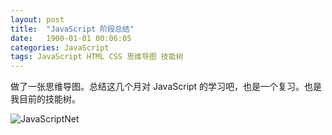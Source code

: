 ```yaml
---
layout: post
title:  "JavaScript 阶段总结"
date:   1900-01-01 00:06:05
categories: JavaScript
tags: JavaScript HTML CSS 思维导图 技能树
---
```


做了一张思维导图。总结这几个月对 JavaScript 的学习吧，也是一个复习。也是我目前的技能树。




![JavaScriptNet](http://7q5cdt.com1.z0.glb.clouddn.com/blog-JavaScriptNet2.png)
